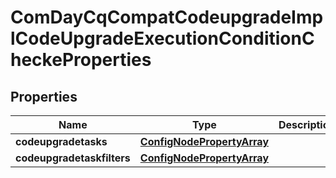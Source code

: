 
# ComDayCqCompatCodeupgradeImplCodeUpgradeExecutionConditionCheckeProperties

## Properties
Name | Type | Description | Notes
------------ | ------------- | ------------- | -------------
**codeupgradetasks** | [**ConfigNodePropertyArray**](ConfigNodePropertyArray.md) |  |  [optional]
**codeupgradetaskfilters** | [**ConfigNodePropertyArray**](ConfigNodePropertyArray.md) |  |  [optional]



